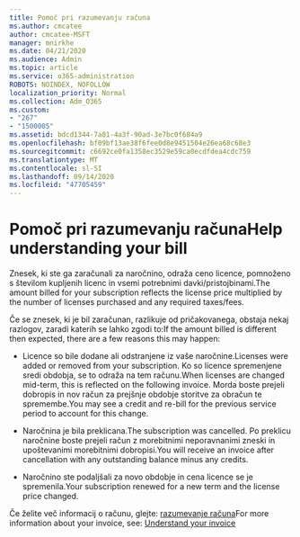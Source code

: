 ```yaml
---
title: Pomoč pri razumevanju računa
ms.author: cmcatee
author: cmcatee-MSFT
manager: mnirkhe
ms.date: 04/21/2020
ms.audience: Admin
ms.topic: article
ms.service: o365-administration
ROBOTS: NOINDEX, NOFOLLOW
localization_priority: Normal
ms.collection: Adm_O365
ms.custom:
- "267"
- "1500005"
ms.assetid: bdcd1344-7a01-4a3f-90ad-3e7bc0f684a9
ms.openlocfilehash: bf09bf13ae38f6fee0d8e9451504e26ea68c68e3
ms.sourcegitcommit: c6692ce0fa1358ec3529e59ca0ecdfdea4cdc759
ms.translationtype: MT
ms.contentlocale: sl-SI
ms.lasthandoff: 09/14/2020
ms.locfileid: "47705459"
---
```

# <a name="help-understanding-your-bill"></a><span data-ttu-id="e5cfa-102">Pomoč pri razumevanju računa</span><span class="sxs-lookup"><span data-stu-id="e5cfa-102">Help understanding your bill</span></span>

<span data-ttu-id="e5cfa-103">Znesek, ki ste ga zaračunali za naročnino, odraža ceno licence, pomnoženo s številom kupljenih licenc in vsemi potrebnimi davki/pristojbinami.</span><span class="sxs-lookup"><span data-stu-id="e5cfa-103">The amount billed for your subscription reflects the license price multiplied by the number of licenses purchased and any required taxes/fees.</span></span>
  
<span data-ttu-id="e5cfa-104">Če se znesek, ki je bil zaračunan, razlikuje od pričakovanega, obstaja nekaj razlogov, zaradi katerih se lahko zgodi to:</span><span class="sxs-lookup"><span data-stu-id="e5cfa-104">If the amount billed is different then expected, there are a few reasons this may happen:</span></span>
  
- <span data-ttu-id="e5cfa-105">Licence so bile dodane ali odstranjene iz vaše naročnine.</span><span class="sxs-lookup"><span data-stu-id="e5cfa-105">Licenses were added or removed from your subscription.</span></span> <span data-ttu-id="e5cfa-106">Ko so licence spremenjene sredi obdobja, se to odraža na tem računu.</span><span class="sxs-lookup"><span data-stu-id="e5cfa-106">When licenses are changed mid-term, this is reflected on the following invoice.</span></span> <span data-ttu-id="e5cfa-107">Morda boste prejeli dobropis in nov račun za prejšnje obdobje storitve za obračun te spremembe.</span><span class="sxs-lookup"><span data-stu-id="e5cfa-107">You may see a credit and re-bill for the previous service period to account for this change.</span></span>

- <span data-ttu-id="e5cfa-108">Naročnina je bila preklicana.</span><span class="sxs-lookup"><span data-stu-id="e5cfa-108">The subscription was cancelled.</span></span> <span data-ttu-id="e5cfa-109">Po preklicu naročnine boste prejeli račun z morebitnimi neporavnanimi zneski in upoštevanimi morebitnimi dobropisi.</span><span class="sxs-lookup"><span data-stu-id="e5cfa-109">You will receive an invoice after cancellation with any outstanding balance minus any credits.</span></span>

- <span data-ttu-id="e5cfa-110">Naročnino ste podaljšali za novo obdobje in cena licence se je spremenila.</span><span class="sxs-lookup"><span data-stu-id="e5cfa-110">Your subscription renewed for a new term and the license price changed.</span></span>

<span data-ttu-id="e5cfa-111">Če želite več informacij o računu, glejte: [razumevanje računa](https://docs.microsoft.com/microsoft-365/commerce/billing-and-payments/understand-your-invoice2)</span><span class="sxs-lookup"><span data-stu-id="e5cfa-111">For more information about your invoice, see: [Understand your invoice](https://docs.microsoft.com/microsoft-365/commerce/billing-and-payments/understand-your-invoice2)</span></span>